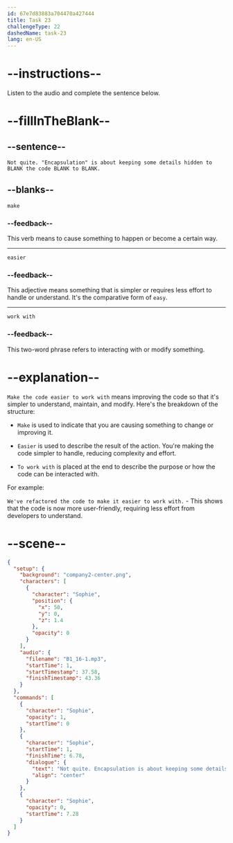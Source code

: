```yaml
---
id: 67e7d83883a704470a427444
title: Task 23
challengeType: 22
dashedName: task-23
lang: en-US
---
```


<!-- (Audio) Sophie: Not quite. "Encapsulation" is about keeping some details hidden to make the code easier to work with. -->

# --instructions--

Listen to the audio and complete the sentence below.

# --fillInTheBlank--

## --sentence--

`Not quite. "Encapsulation" is about keeping some details hidden to BLANK the code BLANK to BLANK.`

## --blanks--

`make`

### --feedback--

This verb means to cause something to happen or become a certain way.

---

`easier`

### --feedback--

This adjective means something that is simpler or requires less effort to handle or understand. It's the comparative form of `easy`.

---

`work with`

### --feedback--

This two-word phrase refers to interacting with or modify something.

# --explanation--

`Make the code easier to work with` means improving the code so that it's simpler to understand, maintain, and modify. Here's the breakdown of the structure:

- `Make` is used to indicate that you are causing something to change or improving it.

- `Easier` is used to describe the result of the action. You're making the code simpler to handle, reducing complexity and effort.

- `To work with` is placed at the end to describe the purpose or how the code can be interacted with.

For example:

`We've refactored the code to make it easier to work with.` - This shows that the code is now more user-friendly, requiring less effort from developers to understand.

# --scene--

```json
{
  "setup": {
    "background": "company2-center.png",
    "characters": [
      {
        "character": "Sophie",
        "position": {
          "x": 50,
          "y": 0,
          "z": 1.4
        },
        "opacity": 0
      }
    ],
    "audio": {
      "filename": "B1_16-1.mp3",
      "startTime": 1,
      "startTimestamp": 37.58,
      "finishTimestamp": 43.36
    }
  },
  "commands": [
    {
      "character": "Sophie",
      "opacity": 1,
      "startTime": 0
    },
    {
      "character": "Sophie",
      "startTime": 1,
      "finishTime": 6.78,
      "dialogue": {
        "text": "Not quite. Encapsulation is about keeping some details hidden to make the code easier to work with.",
        "align": "center"
      }
    },
    {
      "character": "Sophie",
      "opacity": 0,
      "startTime": 7.28
    }
  ]
}
```

